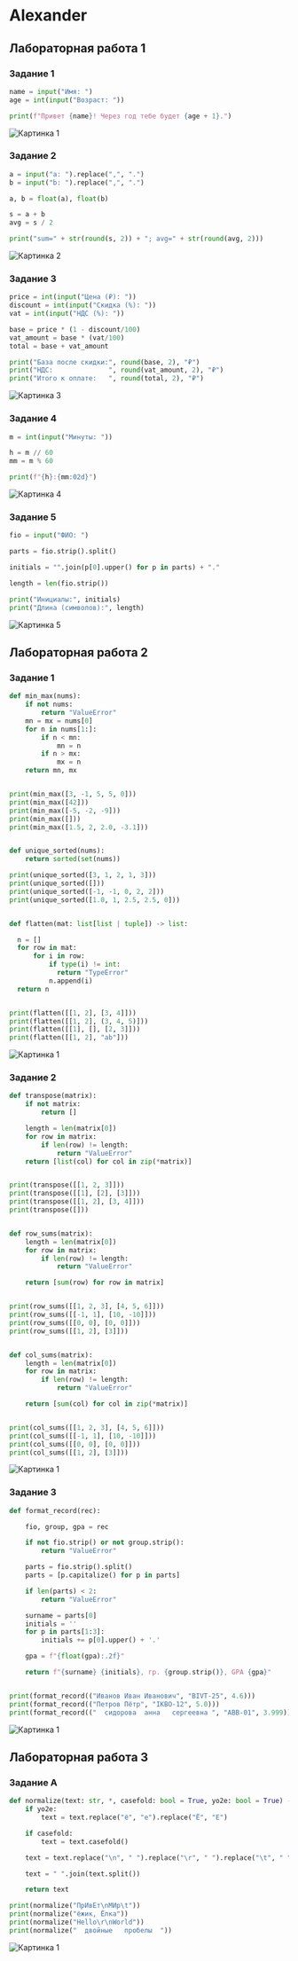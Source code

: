 # Alexander

## Лабораторная работа 1

### Задание 1
```python
name = input("Имя: ")
age = int(input("Возраст: "))

print(f"Привет {name}! Через год тебе будет {age + 1}.")
```
![Картинка 1](./image/lab01/ex01.png)

### Задание 2
```python
a = input("a: ").replace(",", ".")
b = input("b: ").replace(",", ".")

a, b = float(a), float(b)

s = a + b
avg = s / 2

print("sum=" + str(round(s, 2)) + "; avg=" + str(round(avg, 2)))
```
![Картинка 2](./image/lab01/ex02.png)

### Задание 3
```python
price = int(input("Цена (₽): "))
discount = int(input("Скидка (%): "))
vat = int(input("НДС (%): "))

base = price * (1 - discount/100)
vat_amount = base * (vat/100)
total = base + vat_amount

print("База после скидки:", round(base, 2), "₽")
print("НДС:              ", round(vat_amount, 2), "₽")
print("Итого к оплате:   ", round(total, 2), "₽")
```
![Картинка 3](./image/lab01/ex03.png)

### Задание 4
```python
m = int(input("Минуты: "))

h = m // 60
mm = m % 60

print(f"{h}:{mm:02d}")
```
![Картинка 4](./image/lab01/ex04.png)

### Задание 5
```python
fio = input("ФИО: ")

parts = fio.strip().split()

initials = "".join(p[0].upper() for p in parts) + "."

length = len(fio.strip())

print("Инициалы:", initials)
print("Длина (символов):", length)
```
![Картинка 5](./image/lab01/ex05.png)


## Лабораторная работа 2

### Задание 1
```python
def min_max(nums):
    if not nums:
        return "ValueError"
    mn = mx = nums[0]
    for n in nums[1:]:
        if n < mn:
            mn = n
        if n > mx:
            mx = n
    return mn, mx


print(min_max([3, -1, 5, 5, 0]))
print(min_max([42]))
print(min_max([-5, -2, -9]))
print(min_max([]))
print(min_max([1.5, 2, 2.0, -3.1]))


def unique_sorted(nums):
    return sorted(set(nums))

print(unique_sorted([3, 1, 2, 1, 3]))
print(unique_sorted([]))
print(unique_sorted([-1, -1, 0, 2, 2]))
print(unique_sorted([1.0, 1, 2.5, 2.5, 0]))


def flatten(mat: list[list | tuple]) -> list:

  n = []
  for row in mat:
      for i in row:
          if type(i) != int:
            return "TypeError"
          n.append(i)
  return n


print(flatten([[1, 2], [3, 4]]))
print(flatten([[1, 2], (3, 4, 5)]))
print(flatten([[1], [], [2, 3]]))
print(flatten([[1, 2], "ab"]))
```
![Картинка 1](./image/lab02/arrays.png)

### Задание 2
```python
def transpose(matrix):
    if not matrix:
        return []

    length = len(matrix[0])
    for row in matrix:
        if len(row) != length:
            return "ValueError"
    return [list(col) for col in zip(*matrix)]


print(transpose([[1, 2, 3]]))
print(transpose([[1], [2], [3]]))
print(transpose([[1, 2], [3, 4]]))
print(transpose([]))


def row_sums(matrix):
    length = len(matrix[0])
    for row in matrix:
        if len(row) != length:
            return "ValueError"

    return [sum(row) for row in matrix]


print(row_sums([[1, 2, 3], [4, 5, 6]]))
print(row_sums([[-1, 1], [10, -10]]))
print(row_sums([[0, 0], [0, 0]]))
print(row_sums([[1, 2], [3]]))


def col_sums(matrix):
    length = len(matrix[0])
    for row in matrix:
        if len(row) != length:
            return "ValueError"

    return [sum(col) for col in zip(*matrix)]


print(col_sums([[1, 2, 3], [4, 5, 6]]))
print(col_sums([[-1, 1], [10, -10]]))
print(col_sums([[0, 0], [0, 0]]))
print(col_sums([[1, 2], [3]]))
```
![Картинка 1](./image/lab02/matrix.png)

### Задание 3
```python
def format_record(rec):

    fio, group, gpa = rec

    if not fio.strip() or not group.strip():
        return "ValueError"

    parts = fio.strip().split()
    parts = [p.capitalize() for p in parts]

    if len(parts) < 2:
        return "ValueError"

    surname = parts[0]
    initials = ''
    for p in parts[1:3]:
        initials += p[0].upper() + '.'

    gpa = f"{float(gpa):.2f}"

    return f"{surname} {initials}, гр. {group.strip()}, GPA {gpa}"


print(format_record(("Иванов Иван Иванович", "BIVT-25", 4.6)))
print(format_record(("Петров Пётр", "IKBO-12", 5.0)))
print(format_record(("  сидорова  анна   сергеевна ", "ABB-01", 3.999)))
```

![Картинка 1](./image/lab02/tuples.png)


## Лабораторная работа 3

### Задание A
```python
def normalize(text: str, *, casefold: bool = True, yo2e: bool = True) -> str:
    if yo2e:
        text = text.replace("ё", "е").replace("Ё", "Е")

    if casefold:
        text = text.casefold()

    text = text.replace("\n", " ").replace("\r", " ").replace("\t", " ")

    text = " ".join(text.split())

    return text

print(normalize("ПрИвЕт\nМИр\t"))
print(normalize("ёжик, Ёлка"))
print(normalize("Hello\r\nWorld"))
print(normalize("  двойные   пробелы  "))
```

![Картинка 1](./image/lab03/text.png)


